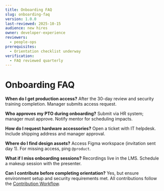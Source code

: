 ```yaml
---
title: Onboarding FAQ
slug: onboarding-faq
version: 1.0.0
last-reviewed: 2025-10-15
audience: new hires
owner: developer-experience
reviewers:
  - people-ops
prerequisites:
  - Orientation checklist underway
verification:
  - FAQ reviewed quarterly
---
```


# Onboarding FAQ

**When do I get production access?**
After the 30-day review and security training completion. Manager submits access request.

**Who approves my PTO during onboarding?**
Submit via HR system; manager must approve. Notify mentor for scheduling impacts.

**How do I request hardware accessories?**
Open a ticket with IT helpdesk. Include shipping address and manager approval.

**Where do I find design assets?**
Access Figma workspace (invitation sent day 1). For missing access, ping `@product`.

**What if I miss onboarding sessions?**
Recordings live in the LMS. Schedule a makeup session with the presenter.

**Can I contribute before completing orientation?**
Yes, but ensure environment setup and security requirements met. All contributions follow the [Contribution Workflow](../development-manual/contribution-workflow.md).
